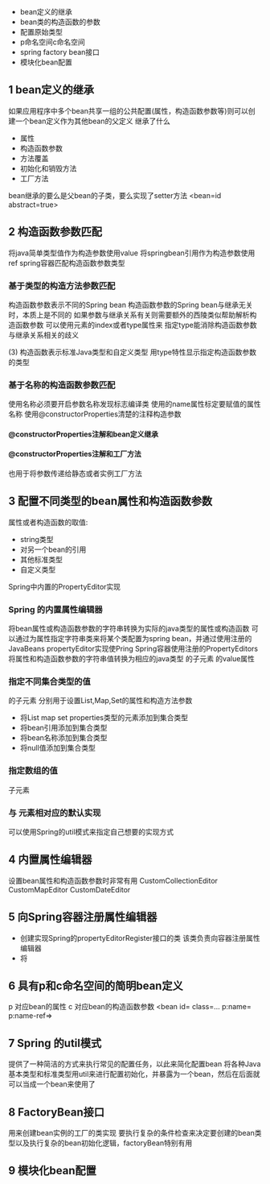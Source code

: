 - bean定义的继承
- bean类的构造函数的参数
- 配置原始类型
- p命名空间c命名空间
- spring factory bean接口
- 模块化bean配置

## 1 bean定义的继承
如果应用程序中多个bean共享一组的公共配置(属性，构造函数参数等)则可以创建一个bean定义作为其他bean的父定义
继承了什么
- 属性
- 构造函数参数
- 方法覆盖
- 初始化和销毁方法
- 工厂方法

bean继承的要么是父bean的子类，要么实现了setter方法
<bean=id  abstract=true>
</bean>

## 2 构造函数参数匹配
将java简单类型值作为构造参数使用value
将springbean引用作为构造参数使用ref
spring容器匹配构造函数参数类型

### 基于类型的构造方法参数匹配
构造函数参数表示不同的Spring bean
构造函数参数的Spring bean与继承无关时，本质上是不同的
如果参数与继承关系有关则需要额外的西陵类似帮助解析构造函数参数
可以使用<constructor-arg>元素的index或者type属性来
指定type能消除构造函数参数与继承关系相关的歧义

(3)  构造函数表示标准Java类型和自定义类型
用type特性显示指定构造函数参数的类型

### 基于名称的构造函数参数匹配
使用名称必须要开启参数名称发现标志编译类
使用<construct-arg name=...>的name属性标定要赋值的属性名称
使用@constructorProperties清楚的注释构造参数

#### @constructorProperties注解和bean定义继承

#### @constructorProperties注解和工厂方法
<construct-arg>也用于将参数传递给静态或者实例工厂方法


## 3 配置不同类型的bean属性和构造函数参数
属性或者构造函数的取值:
- string类型
- 对另一个bean的引用
- 其他标准类型
- 自定义类型

Spring中内置的PropertyEditor实现

### Spring 的内置属性编辑器
将bean属性或构造函数参数的字符串转换为实际的java类型的属性或构造函数
可以通过为属性指定字符串类来将某个类配置为spring bean，并通过使用注册的JavaBeans propertyEditor实现使Pring
Spring容器使用注册的PropertyEditors将属性和构造函数参数的字符串值转换为相应的java类型
<property>的子元素  <property>的value属性

### 指定不同集合类型的值
<property> <constructor-arg>的子元素<list> <map><set>分别用于设置List,Map,Set的属性和构造方法参数
- 将List map set properties类型的元素添加到集合类型
- 将bean引用添加到集合类型
- 将bean名称添加到集合类型
- 将null值添加到集合类型

### 指定数组的值
<array>子元素

### 与<list> <set> <map>元素相对应的默认实现
可以使用Spring的util模式来指定自己想要的实现方式


## 4 内置属性编辑器
设置bean属性和构造函数参数时非常有用
CustomCollectionEditor
CustomMapEditor
CustomDateEditor


## 5 向Spring容器注册属性编辑器
- 创建实现Spring的propertyEditorRegister接口的类 该类负责向容器注册属性编辑器
- 将


## 6 具有p和c命名空间的简明bean定义
p 对应bean的属性
c 对应bean的构造函数参数
<bean id=   class=...   p:name=   p:name-ref=>

## 7 Spring 的util模式
提供了一种简洁的方式来执行常见的配置任务，以此来简化配置bean
将各种Java基本类型和标准类型用util来进行配置初始化，并暴露为一个bean，然后在后面就可以当成一个bean来使用了

## 8 FactoryBean接口
用来创建bean实例的工厂的类实现
要执行复杂的条件检查来决定要创建的bean类型以及执行复杂的bean初始化逻辑，factoryBean特别有用

## 9 模块化bean配置
